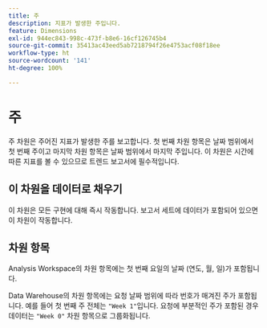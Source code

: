 ```yaml
---
title: 주
description: 지표가 발생한 주입니다.
feature: Dimensions
exl-id: 944ec843-998c-473f-b8e6-16cf126745b4
source-git-commit: 35413ac43eed5ab7218794f26e4753acf08f18ee
workflow-type: ht
source-wordcount: '141'
ht-degree: 100%

---
```


# 주

주 차원은 주어진 지표가 발생한 주를 보고합니다. 첫 번째 차원 항목은 날짜 범위에서 첫 번째 주이고 마지막 차원 항목은 날짜 범위에서 마지막 주입니다. 이 차원은 시간에 따른 지표를 볼 수 있으므로 트렌드 보고서에 필수적입니다.

## 이 차원을 데이터로 채우기

이 차원은 모든 구현에 대해 즉시 작동합니다. 보고서 세트에 데이터가 포함되어 있으면 이 차원이 작동합니다.

## 차원 항목

Analysis Workspace의 차원 항목에는 첫 번째 요일의 날짜 (연도, 월, 일)가 포함됩니다.

Data Warehouse의 차원 항목에는 요청 날짜 범위에 따라 번호가 매겨진 주가 포함됩니다. 예를 들어 첫 번째 주 전체는 `"Week 1"`입니다. 요청에 부분적인 주가 포함된 경우 데이터는 `"Week 0"` 차원 항목으로 그룹화됩니다.
